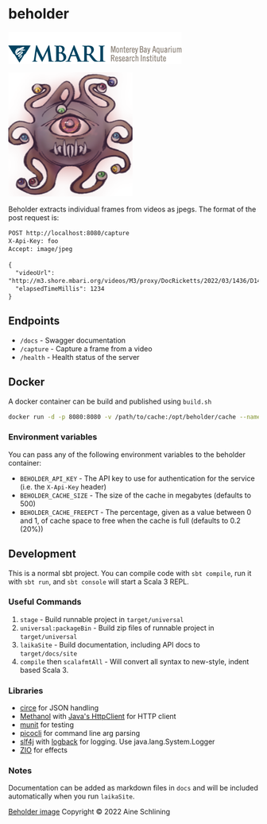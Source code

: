 # beholder

![MBARI logo](docs/images/logo-mbari-3b.png)

<img src="docs/images/beholder.png" alt="beholder" width="250"/>

Beholder extracts individual frames from videos as jpegs. The format of the post request is:

```text
POST http://localhost:8080/capture
X-Api-Key: foo
Accept: image/jpeg

{
  "videoUrl": "http://m3.shore.mbari.org/videos/M3/proxy/DocRicketts/2022/03/1436/D1436_20220322T132758Z_h264.mp4",
  "elapsedTimeMillis": 1234
}
```

## Endpoints

- `/docs` - Swagger documentation
- `/capture` - Capture a frame from a video
- `/health` - Health status of the server

## Docker

A docker container can be build and published using `build.sh`

```bash
docker run -d -p 8080:8080 -v /path/to/cache:/opt/beholder/cache --name beholder --restart=always mbari/beholder
```

### Environment variables 

You can pass any of the following environment variables to the beholder container:

- `BEHOLDER_API_KEY` - The API key to use for authentication for the service (i.e. the `X-Api-Key` header)
- `BEHOLDER_CACHE_SIZE` - The size of the cache in megabytes (defaults to 500)
- `BEHOLDER_CACHE_FREEPCT` - The percentage, given as a value between 0 and 1, of cache space to free when the cache is full (defaults to 0.2 (20%))

## Development

This is a normal sbt project. You can compile code with `sbt compile`, run it with `sbt run`, and `sbt console` will start a Scala 3 REPL.

### Useful Commands

1. `stage` - Build runnable project in `target/universal`
2. `universal:packageBin` - Build zip files of runnable project in `target/universal`
3. `laikaSite` - Build documentation, including API docs to `target/docs/site`
4. `compile` then `scalafmtAll` - Will convert all syntax to new-style, indent based Scala 3.

### Libraries

- [circe](https://circe.github.io/circe/) for JSON handling
- [Methanol](https://github.com/mizosoft/methanol) with [Java's HttpClient](https://docs.oracle.com/en/java/javase/17/docs/api/java.net.http/java/net/http/HttpClient.html) for HTTP client
- [munit](https://github.com/scalameta/munit) for testing
- [picocli](https://picocli.info/) for command line arg parsing
- [slf4j](http://www.slf4j.org/) with [logback](http://logback.qos.ch/) for logging. Use java.lang.System.Logger
- [ZIO](https://zio.dev/) for effects

### Notes

Documentation can be added as markdown files in `docs` and will be included automatically when you run `laikaSite`.

[Beholder image](docs/images/beholder.png) Copyright © 2022 Aine Schlining
